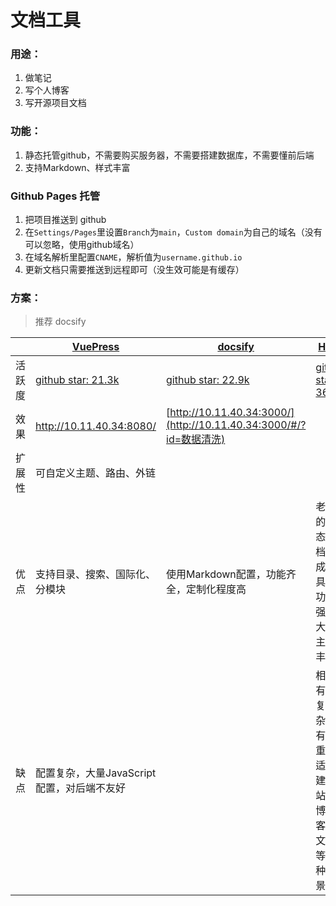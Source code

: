 # 文档工具

### 用途：
1. 做笔记
2. 写个人博客
3. 写开源项目文档

### 功能：
1. 静态托管github，不需要购买服务器，不需要搭建数据库，不需要懂前后端
2. 支持Markdown、样式丰富

### Github Pages 托管
1. 把项目推送到 github
2. 在`Settings/Pages`里设置`Branch`为`main`，`Custom domain`为自己的域名（没有可以忽略，使用github域名）
3. 在域名解析里配置`CNAME`，解析值为`username.github.io`
4. 更新文档只需要推送到远程即可（没生效可能是有缓存）

### 方案：
> 推荐 docsify

|        | [VuePress](https://vuepress.vuejs.org/zh/guide/)        | [docsify](https://docsify.js.org/#/zh-cn/quickstart)         | [Hexo](https://hexo.io/zh-cn/docs/)                         | [GitBook](https://chrisniael.gitbooks.io/gitbook-documentation/content/) | [teedoc](https://teedoc.github.io/get_started/zh/)           |
| ------ | ------------------------------------------------------- | ------------------------------------------------------------ | ----------------------------------------------------------- | ------------------------------------------------------------ | ------------------------------------------------------------ |
| 活跃度 | [github star: 21.3k](https://github.com/vuejs/vuepress) | [github star: 22.9k](https://github.com/docsifyjs/docsify)   | [github star: 36.3k](https://github.com/hexojs/hexo/issues) | [github star: 25.4k](https://github.com/GitbookIO/gitbook)   | [github star：83](https://github.com/teedoc/teedoc)          |
| 效果   | http://10.11.40.34:8080/                                | [http://10.11.40.34:3000/](http://10.11.40.34:3000/#/?id=数据清洗) |                                                             |                                                              | http://10.11.40.34:2333/doc1/                                |
| 扩展性 | 可自定义主题、路由、外链                                |                                                              |                                                             |                                                              |                                                              |
| 优点   | 支持目录、搜索、国际化、分模块                          | 使用Markdown配置，功能齐全，定制化程度高                     | 老牌的静态文档生成工具，功能强大，主题丰富                  | 轻量、简单，顶部分模块、左侧多层级、搜索                     | 轻量、简单，顶部分模块、左侧多层级、搜索、国际化、夜间模式、外链 |
| 缺点   | 配置复杂，大量JavaScript配置，对后端不友好              |                                                              | 相对有点复杂，有点重，适合建站、博客、文档等多种场景        | 文档太多时重新加载很慢，导航结构有限制                       | 社区活跃低                                                   |
